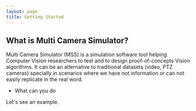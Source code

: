 ```yaml
---
layout: page
title: Getting Started
---
```




## What is Multi Camera Simulator?

Multi Camera Simulator (MSS) is a simulation software  tool helping Computer Vision researchers to test and to design proof-of-concepts Vision algorithms. It can be an alternative to traditional datasets (video, PTZ cameras) specially in scenarios where we have not information or can not easily replicate in the real word.  

* What can you do

Let's see an example. 
